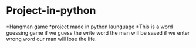 # Project-in-python
*Hangman game 
*project made in python launguage 
*This is a word guessing game if we guess the write word the man will be saved if we enter wrong word our man will lose the life. 
